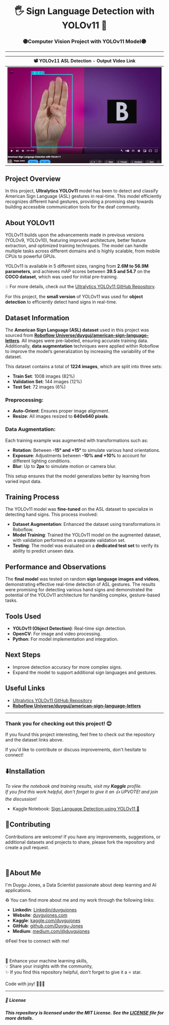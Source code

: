 <h1 align="center">
🖐️ Sign Language Detection with YOLOv11 🤟
</h1>

<h3 align="center"> 🟣Computer Vision Project with YOLOv11 Model🟣 </h3>

---

| 📽️ **YOLOv11 ASL Detection - Output Video Link**     | 
|------------------------------------------------------|
| [![Watch the video](https://github.com/Duygu-Jones/Deep-Learning-Projects/blob/main/03_Sign_Language_YOLO11/ASL_output_img.png?raw=true)](https://youtu.be/GfvfUCwjrSA?si=Pg0buaqQGxHnqyxC)  

## Project Overview

In this project, **Ultralytics YOLOv11** model has been to detect and classify American Sign Language (ASL) gestures in real-time. This model efficiently recognizes different hand gestures, providing a promising step towards building accessible communication tools for the deaf community.

## About YOLOv11
YOLOv11 builds upon the advancements made in previous versions (YOLOv9, YOLOv10), featuring improved architecture, better feature extraction, and optimized training techniques. The model can handle multiple tasks across different domains and is highly scalable, from mobile CPUs to powerful GPUs.

YOLOv11 is available in 5 different sizes, ranging from **2.6M to 56.9M parameters**, and achieves mAP scores between **39.5 and 54.7** on the **COCO dataset**, which was used for initial pre-training.

💡 For more details, check out the [Ultralytics YOLOv11 GitHub Repository](https://github.com/ultralytics/ultralytics).

For this project, the **small version** of YOLOv11 was used for **object detection** to efficiently detect hand signs in real-time.

## Dataset Information
The **American Sign Language (ASL) dataset** used in this project was sourced from [**Roboflow Universe/duyguj/american-sign-language-letters**](https://app.roboflow.com/duyguj/american-sign-language-letters-vouo0/1). All images were pre-labeled, ensuring accurate training data. Additionally, **data augmentation** techniques were applied within Roboflow to improve the model’s generalization by increasing the variability of the dataset.

This dataset contains a total of **1224 images**, which are split into three sets:
- **Train Set**: 1008 images (82%)
- **Validation Set**: 144 images (12%)
- **Test Set**: 72 images (6%)

### Preprocessing:
- **Auto-Orient**: Ensures proper image alignment.
- **Resize**: All images resized to **640x640 pixels**.

### Data Augmentation:
Each training example was augmented with transformations such as:
- **Rotation**: Between **-15° and +15°** to simulate various hand orientations.
- **Exposure**: Adjustments between **-10% and +10%** to account for different lighting conditions.
- **Blur**: Up to **2px** to simulate motion or camera blur.

This setup ensures that the model generalizes better by learning from varied input data.

## Training Process
The YOLOv11 model was **fine-tuned** on the ASL dataset to specialize in detecting hand signs. This process involved:
- **Dataset Augmentation**: Enhanced the dataset using transformations in Roboflow.
- **Model Training**: Trained the YOLOv11 model on the augmented dataset, with validation performed on a separate validation set.
- **Testing**: The model was evaluated on a **dedicated test set** to verify its ability to predict unseen data.

## Performance and Observations
The **final model** was tested on random **sign language images and videos**, demonstrating effective real-time detection of ASL gestures. The results were promising for detecting various hand signs and demonstrated the potential of the YOLOv11 architecture for handling complex, gesture-based tasks.

## Tools Used
- **YOLOv11 (Object Detection)**: Real-time sign detection.
- **OpenCV**: For image and video processing.
- **Python**: For model implementation and integration.

## Next Steps
- Improve detection accuracy for more complex signs.
- Expand the model to support additional sign languages and gestures.

## Useful Links
- [Ultralytics YOLOv11 GitHub Repository](https://github.com/ultralytics/ultralytics)  
- [**Roboflow Universe/duyguj/american-sign-language-letters**](https://app.roboflow.com/duyguj/american-sign-language-letters-vouo0/1)

---

### Thank you for checking out this project! 😊  
If you found this project interesting, feel free to check out the repository and the dataset links above.

If you'd like to contribute or discuss improvements, don't hesitate to connect!



## ⬇️Installation

*To view the notebook and training results, visit my **Kaggle** profile.*  
*If you find this work helpful, don't forget to give it an 👍 UPVOTE! and join the discussion!*

 - Kaggle Notebook: [Sign Language Detection using YOLOv11 🤟](https://www.kaggle.com/code/duygujones/sign-language-detection-using-yolo11)
 
## 🤝Contributing

Contributions are welcome! If you have any improvements, suggestions, or additional datasets and projects to share, please fork the repository and create a pull request.

<br>

## 🌱About Me

I'm Duygu Jones, a Data Scientist passionate about deep learning and AI applications.

♻️ You can find more about me and my work through the following links:

- **Linkedin**: [Linkedin/duygujones](https://www.linkedin.com/in/duygujones/)
- **Website**: [duygujones.com](https://duygujones.vercel.app/)
- **Kaggle**: [kaggle.com/duygujones](https://www.kaggle.com/duygujones)
- **GitHub**: [github.com/Duygu-Jones](https://github.com/Duygu-Jones)
- **Medium**: [medium.com/@duygujones](https://medium.com/@duygujones)

🌐Feel free to connect with me!

<br>

🎯 Enhance your machine learning skills,<br>
💡 Share your insights with the community,<br>
✨ If you find this repository helpful, don't forget to give it a ⭐ star.<br>

Code with joy! 👩‍💻✨

---

##### 📜 License

##### This repository is licensed under the MIT License. See the [LICENSE](LICENSE) file for more details.
